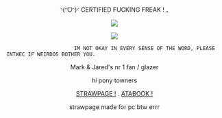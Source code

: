 <p align="center">◝(ᵔᗜᵔ)◜ CERTIFIED FUCKING FREAK ! ₊

<div align="center">

![](https://komarev.com/ghpvc/?username=absolutelynormalindividual&color=red) 

</div>

<p align="center">
  <img src="https://github.com/user-attachments/assets/92faaa67-abf9-4a0d-a331-19eba6dc545f" />
</p>




                          IM NOT OKAY IN EVERY SENSE OF THE WORD, PLEASE INTWEC IF WEIRDOS BOTHER YOU.    
                                
<p align="center"> Mark & Jared's nr 1 fan / glazer 





<p align="center">   hi pony towners

<p align="center">
<a href="https://totallynormalstrawpage.straw.page" rel="nofollow">STRAWPAGE !</a>  .
<a href="https://dexter.atabook.org/" rel="nofollow">ATABOOK !</a>  

<p align="center">
strawpage made for pc btw errr 

